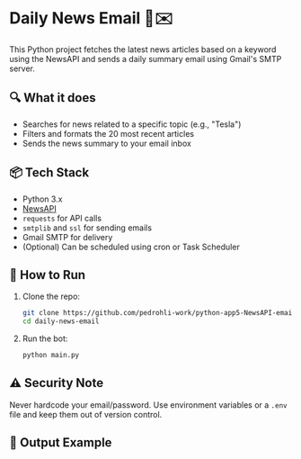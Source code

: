 # Daily News Email 📰✉️

This Python project fetches the latest news articles based on a keyword using the NewsAPI and sends a daily summary email using Gmail's SMTP server.

## 🔍 What it does

- Searches for news related to a specific topic (e.g., "Tesla")
- Filters and formats the 20 most recent articles
- Sends the news summary to your email inbox

## 📦 Tech Stack

- Python 3.x
- [NewsAPI](https://newsapi.org)
- `requests` for API calls
- `smtplib` and `ssl` for sending emails
- Gmail SMTP for delivery
- (Optional) Can be scheduled using cron or Task Scheduler

## 🚀 How to Run

1. Clone the repo:
    ```bash
    git clone https://github.com/pedrohli-work/python-app5-NewsAPI-email
    cd daily-news-email
    ```

2. Run the bot:
    ```bash
    python main.py
    ```

## ⚠️ Security Note

Never hardcode your email/password. Use environment variables or a `.env` file and keep them out of version control.

## 📧 Output Example

